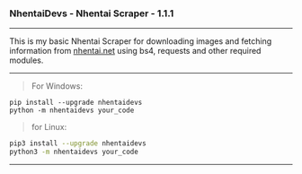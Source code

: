 ### NhentaiDevs - Nhentai Scraper - 1.1.1

---

This is my basic Nhentai Scraper for downloading images and fetching
information from [nhentai.net](https://nhentai.net)
using bs4, requests and other required modules.

---

> For Windows:
```shell
pip install --upgrade nhentaidevs
python -m nhentaidevs your_code
```
> for Linux:
```bash
pip3 install --upgrade nhentaidevs
python3 -m nhentaidevs your_code
```

---
